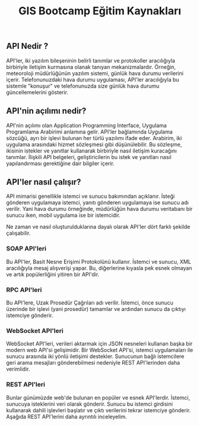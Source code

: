  <h1 align="center">GIS Bootcamp Eğitim Kaynakları</h1>
 <p align="center">
 <!-- <img src="./banner02.png"> -->
  <br />
</p>

<h2> API Nedir ?</h2>

API'ler, iki yazılım bileşeninin belirli tanımlar ve protokoller aracılığıyla birbiriyle iletişim kurmasına olanak tanıyan mekanizmalardır. Örneğin, meteoroloji müdürlüğünün yazılım sistemi, günlük hava durumu verilerini içerir. Telefonunuzdaki hava durumu uygulaması, API'ler aracılığıyla bu sistemle "konuşur" ve telefonunuzda size günlük hava durumu güncellemelerini gösterir.


<h2>API'nin açılımı nedir?</h2>
API'nin açılımı olan Application Programming Interface, Uygulama Programlama Arabirimi anlamına gelir. API'ler bağlamında Uygulama sözcüğü, ayrı bir işlevi bulunan her türlü yazılımı ifade eder. Arabirim, iki uygulama arasındaki hizmet sözleşmesi gibi düşünülebilir. Bu sözleşme, ikisinin istekler ve yanıtlar kullanarak birbiriyle nasıl iletişim kuracağını tanımlar. İlişkili API belgeleri, geliştiricilerin bu istek ve yanıtları nasıl yapılandırması gerektiğine dair bilgiler içerir.


<h2>API'ler nasıl çalışır?</h2>
API mimarisi genellikle istemci ve sunucu bakımından açıklanır. İsteği gönderen uygulamaya istemci, yanıtı gönderen uygulamaya ise sunucu adı verilir. Yani hava durumu örneğinde, müdürlüğün hava durumu veritabanı bir sunucu iken, mobil uygulama ise bir istemcidir. 

Ne zaman ve nasıl oluşturulduklarına dayalı olarak API'ler dört farklı şekilde çalışabilir.

<h3>SOAP API'leri </h3>
Bu API'ler, Basit Nesne Erişimi Protokolünü kullanır. İstemci ve sunucu, XML aracılığıyla mesaj alışverişi yapar. Bu, diğerlerine kıyasla pek esnek olmayan ve artık popülerliğini yitiren bir API'dir.

<h3>RPC API'leri</h3>
Bu API'lere, Uzak Prosedür Çağrıları adı verilir. İstemci, önce sunucu üzerinde bir işlevi (yani prosedür) tamamlar ve ardından sunucu da çıktıyı istemciye gönderir.

<h3>WebSocket API'leri</h3>
WebSocket API'leri, verileri aktarmak için JSON nesneleri kullanan başka bir modern web API'si gelişimidir. Bir WebSocket API'si, istemci uygulamaları ile sunucu arasında iki yönlü iletişimi destekler. Sunucunun bağlı istemcilere geri arama mesajları gönderebilmesi nedeniyle REST API'lerinden daha verimlidir.

<h3>REST API'leri</h3>
Bunlar günümüzde web'de bulunan en popüler ve esnek API'lerdir. İstemci, sunucuya isteklerini veri olarak gönderir. Sunucu bu istemci girdisini kullanarak dahili işlevleri başlatır ve çıktı verilerini tekrar istemciye gönderir. Aşağıda REST API'lerini daha ayrıntılı inceleyelim.
